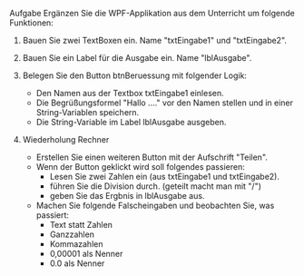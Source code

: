 Aufgabe 
Ergänzen Sie die WPF-Applikation aus dem Unterricht um folgende Funktionen:

1. Bauen Sie zwei TextBoxen ein. Name "txtEingabe1" und "txtEingabe2".
2. Bauen Sie ein Label für die Ausgabe ein. Name "lblAusgabe".
3. Belegen Sie den Button btnBeruessung mit folgender Logik: 
    - Den Namen aus der Textbox txtEingabe1 einlesen.
    - Die Begrüßungsformel "Hallo ...." vor den Namen stellen und in einer String-Variablen speichern.
    - Die String-Variable im Label lblAusgabe ausgeben.

4. Wiederholung Rechner
    - Erstellen Sie einen weiteren Button mit der Aufschrift "Teilen".
    - Wenn der Button geklickt wird soll folgendes passieren:
        - Lesen Sie zwei Zahlen ein (aus txtEingabe1 und txtEingabe2).
        - führen Sie die Division durch. (geteilt macht man mit "/")
        - geben Sie das Ergbnis in lblAusgabe aus.
    - Machen Sie folgende Falscheingaben und beobachten Sie, was passiert:
        - Text statt Zahlen
        - Ganzzahlen
        - Kommazahlen
        - 0,00001 als Nenner
        - 0.0 als Nenner